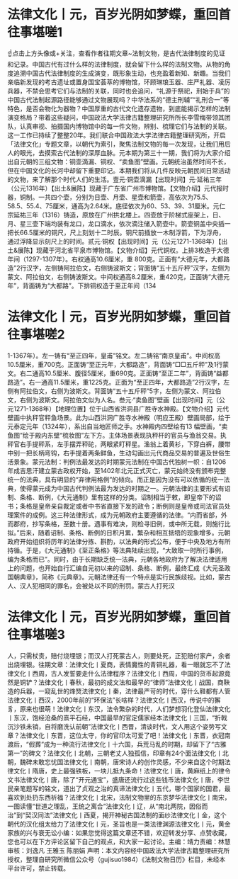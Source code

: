 # 法律文化丨元，百岁光阴如梦蝶，重回首往事堪嗟1

☝点击上方头像或+关注，查看作者往期文章~法制文物，是古代法律制度的见证和记录。中国古代有过什么样的法律制度，就会留下什么样的法制文物。从物的角度追溯中国古代法律制度的生成演变，既形象生动，也充盈着新知、新趣。当我们亲临新发现的考古遗址或置身国宝荟萃的博物馆，环顾琳琅玉器、庄严礼器、凌厉兵器，不禁会思考它们与法制的关联，同时也会追问，“礼源于祭祀，刑始于兵”的中国古代法制起源路径能够通过文物展现吗？中华法系的“德主刑辅”“礼刑合一”等特色，是否会物化为器物？中国厚重的古代文化遗存遗物，到底能揭示怎样的法制演变格局？带着这些疑问，中国政法大学法律古籍整理研究所所长李雪梅带领其团队，认真审视、拍摄国内博物馆中的每一件文物，辨别、梳理它们与法制的关联。这一工作已持续了整整20年。我们联合中国政法大学法律古籍整理研究所，开启「法律文化」专题文章，以朝代为索引，聚焦法制文物的每一次发现，让我们用后人的眼光，去摸索古代法制的深厚血脉。元本期为第三十一期，我们将为大家介绍出自元朝的三组文物：铜壶滴漏、铜权、“卖鱼图”壁画。元朝统治虽然时间不长，但在中国文化的长河中却留下重要印记。本期我们将从几件反映元朝民间日常活动的文物，来了解那个时代人们的生活。壹元·铜壶滴漏【出现时间】元·延祐三年（公元1316年）【出土&展陈】现藏于广东省广州市博物馆。【文物介绍】元代报时器，铜制。一共四个壶，分别为日壶、月壶、星壶和箭壶，高依次为75.5、58.5、55.4、75厘米，通高为2.64米。底径依次为60、53、39、31厘米。元仁宗延祐三年（1316）铸造，原放在广州拱北楼上。四壶放于阶梯式座架上，日、月、星三壶下端均装有龙口，龙口滴水，依次滴注储入箭壶中。箭壶铜盖中央插一把长66.5厘米的铜尺，尺上刻划十二时辰。铜尺前插放一木制浮箭，下为浮舟，通过浮降显示刻尺上的时间。贰元·铜权【出现时间】元（公元1271-1368年）【出土&展陈】现藏于河北省平泉市博物馆。【文物介绍】元代铜权。上排3枚造于大德年间（1297-1307年）。右权通高10.6厘米，重 800克。正面有“大德元年，大都路造”2行汉字，左侧铸阿拉伯文，右侧铸波斯文；背面铸“五十五斤秤”汉字，左侧为蒙文、阿拉伯文，右侧铸波斯文。中间权通高8.2厘米，重420克，正面铸“大德元年”，背面铸为“大都路”。下排铜权造于至正年间（134

# 法律文化丨元，百岁光阴如梦蝶，重回首往事堪嗟2

1-1367年）。左一铸有“至正四年，皇甫”铭文。左二铸铭“南京皇甫”。中间权高10.5厘米，重700克。正面铸“至正元年，大都路造”，背面铸“□□五斤秤”及1行蒙文。右二通高10.5厘米、腹径5厘米，重690克。正面铸“至正二年”，背面铸“益都路造”。右一通高11.5厘米，重1225克。正面为“至正四年，大都路造”2行汉字，左侧有阿拉伯文，右侧为波斯文。背面铸“五十五斤秤”5字，左侧为蒙文、阿拉伯文，右侧为波斯文。阿拉伯文似为人名。叁元·“卖鱼图”壁画【出现时间】元（公元1271-1368年）【地理位置】位于山西省洪洞县广胜寺水神殿。【文物介绍】元代壁画中执秤官秤鱼场景。此为山西洪洞广胜寺水神殿（明应王殿）壁画局部，绘于元泰定元年（1324年），系出自当地匠师之手。水神殿内四壁绘有13 幅壁画，“卖鱼图”绘于殿内东壁“梳妆图”左下方。主体场景表现执秤杆的官员与渔翁交易。执秤官右手提秤系，左手摆弄秤砣，两眼紧盯秤星。渔翁上着黄衫，下穿白裤，腰带中别一把长柄弯钩，右手提着两条鲜鱼，生动勾画出元代商品交易的普遍及世俗生活景象。蒙元法制：判例法最发达的时期蒙元法制在中国古代独树一帜：自1206年成吉思汗建立蒙古政权开始，至1402年北元正式灭亡，蒙元始终没有颁布完整统一的法典，具有明显的“弃律用格例”的倾向。而正是因为没有可以依循的统一法典，使得蒙元成为中国古代判例法最为发达的时期之一。元朝法律的主要形式有诏制、条格、断例，《大元通制》里有这样的分类。诏制相当于敕，即皇帝下的诏书；条格是皇帝亲自裁定或者中书省直接下发的政令；断例则是皇帝或司法官员处理案件的成例。这三种法律形式，成为元朝政府主要遵循的法律。“内而省部，外而郡府，抄写条格，至数十册。遇事有难决，则检寻旧例，或中所无载，则施行比拟。”后来，随着诏制、条格、断例的日积月累，繁杂和相互抵牾的现象增多。元朝政府开始组织将历年的法律分拣、斟酌，以法典的形式公布，便于中央及地方有所持循。于是，《大元通制》《至正条格》等法典陆续出现，“大致取一时所行事例，编为条格而已”。同时，由于长期缺乏统一法典，元朝各地政府为了解决法律适用上的问题，也开始自行汇编自元初以来的诏制、条格、断例，最终汇成《大元圣政国朝典章》，简称《元典章》。元朝法律还有一个特点是实行民族歧视。比如，蒙古人、汉人犯相同的罪名，会被处以不同的刑罚。蒙古人打死汉

# 法律文化丨元，百岁光阴如梦蝶，重回首往事堪嗟3

人，只需杖责，赔付烧埋银；而汉人打死蒙古人，则要处死，正犯赔付家产，余者出烧埋银。往期文章：法律文化丨夏商，表情魔性的青铜礼器，看一眼就忘不了法律文化丨西周，古人发誓要走什么法律程序？法律文化丨西周，中国的货币起源竟然是铜铲？法律文化丨春秋，最初的成文法和最早的“律师”法律文化丨战国，商鞅造的兵器，一窥乱世的烽燹法律文化丨秦，法律最严苛的时代，穿什么鞋都有人管法律文化丨西汉，2000年前的“环保法”长啥样？法律文化丨西汉，传说中的獬豸，原来也很萌！法律文化丨东汉，法令繁杂的时代，人们梦想羽化登仙法律文化丨东汉，饱经沧桑的熹平石经，中国最早的官定儒家经本法律文化丨三国，“折戟沉沙铁未销，自将磨洗认前朝”法律文化丨西晋，清谈时代，文人用这个姿势写文章？法律文化丨东晋，这位太守，你的官印太可爱了吧！法律文化丨东晋，衣冠南渡后，“假葬”成为一种流行法律文化丨十六国，兵荒马乱的时期，却留下了“古雅第一”的碑文？​法律文化丨北朝，三朝老丈人独孤信，印章有24个面法律文化丨北朝，魏碑未敢忘忧国法律文化丨南朝，唐宋诗人的创作灵感，不少来自这个时期法律文化丨隋唐，史上最强铁板，一块儿抵九条命！法律文化丨唐，黄麻纸上的律令文书法律文化丨唐，除了“开元通宝”，盛唐还流行过这些钱币法律文化丨唐，李世民亲笔题写的铭文，道出了贞观之治的真谛法律文化丨五代，哪个国家的国君，最喜欢到处扔东西祈福？法律文化丨北宋，法制文物里的东京梦华法律文化丨南宋，一图读懂“世道之理乱，王统之离合”法律文化丨辽，从“南北两院，因俗而治”到“契汉同法”法律文化丨西夏，揭开神秘古国法制的面纱法律文化丨金，这个朝代的汉化组太给力了法律文化丨元，圣旨也是一类法律渊源法律文化丨元，黄金家族的兴与衰无讼小编：如果您觉得这篇文章还不错，欢迎转发分享、点赞收藏，您也可以在下方评论区留下自己的观点，和大家一起讨论。主编：靖力责编：林慧审核：刘逸凡 王雅玉 陈丽娟 声明：本文内容经中国政法大学法律古籍整理研究所授权，整理自研究所微信公众号（gujisuo1984）《法制文物日历》栏目，未经本平台许可，禁止转载。

